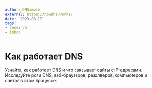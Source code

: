 ```yaml
---
author: DNSimple
external: https://howdns.works/
date: '2023-08-17'
tags:
- research
- inbox
---
```


# Как работает DNS

Узнайте, как работает DNS и что связывает сайты с IP-адресами. Исследуйте роли DNS, веб-браузеров, резолверов, компьютеров и сайтов в этом процессе.
